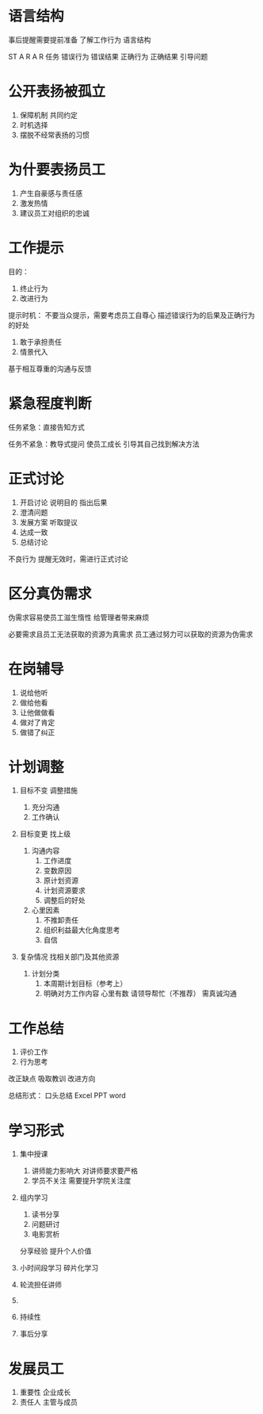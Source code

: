 # 语言结构

事后提醒需要提前准备
了解工作行为
语言结构

ST A R A R
任务 错误行为 错误结果 正确行为 正确结果
引导问题

# 公开表扬被孤立

1. 保障机制 共同约定
2. 时机选择 
3. 摆脱不经常表扬的习惯

# 为什要表扬员工

1. 产生自豪感与责任感 
2. 激发热情
3. 建议员工对组织的忠诚

# 工作提示

目的：
1. 终止行为
2. 改进行为

提示时机：
不要当众提示，需要考虑员工自尊心
描述错误行为的后果及正确行为的好处

1. 敢于承担责任
2. 情景代入

基于相互尊重的沟通与反馈

# 紧急程度判断

任务紧急：直接告知方式

任务不紧急：教导式提问 使员工成长 引导其自己找到解决方法

# 正式讨论

1. 开启讨论 说明目的 指出后果
2. 澄清问题
3. 发展方案 听取提议
4. 达成一致
5. 总结讨论

不良行为 提醒无效时，需进行正式讨论

# 区分真伪需求

伪需求容易使员工滋生惰性
给管理者带来麻烦

必要需求且员工无法获取的资源为真需求
员工通过努力可以获取的资源为伪需求

# 在岗辅导

1. 说给他听
2. 做给他看
3. 让他做做看
4. 做对了肯定
5. 做错了纠正

# 计划调整

1. 目标不变 调整措施
    1. 充分沟通
    2. 工作确认
2. 目标变更 找上级
    1. 沟通内容
        1. 工作进度
        2. 变数原因
        3. 原计划资源
        4. 计划资源要求
        5. 调整后的好处
    2. 心里因素
        1. 不推卸责任
        2. 组织利益最大化角度思考
        3. 自信

3. 复杂情况 找相关部门及其他资源
    1. 计划分类
        1. 本周期计划目标（参考上）
        2. 明确对方工作内容
            心里有数 请领导帮忙（不推荐） 需真诚沟通 

# 工作总结

1. 评价工作
2. 行为思考

改正缺点 吸取教训 改进方向

总结形式：
口头总结 Excel PPT word

# 学习形式

1. 集中授课
    1. 讲师能力影响大 对讲师要求要严格
    2. 学员不关注 需要提升学院关注度
2. 组内学习
    1. 读书分享
    2. 问题研讨
    3. 电影赏析

    分享经验 提升个人价值

1. 小时间段学习 碎片化学习
2. 轮流担任讲师
3. 
4. 持续性
5. 事后分享

# 发展员工

1. 重要性 企业成长
2. 责任人 主管与成员

